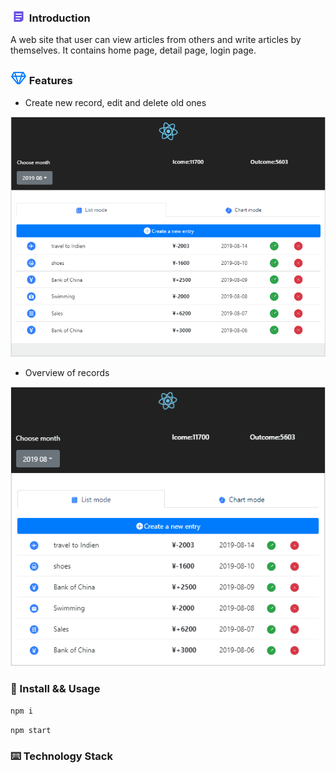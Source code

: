 ### ![image](https://github.com/liwang2019/lw-react/blob/master/resource/introduction.png)  Introduction
A web site that user can view articles from others and write articles by themselves. It contains home page, detail page, login page.

### ![image](https://github.com/liwang2019/lw-react/blob/master/resource/feature.png)  Features

- Create new record, edit and delete old ones

![image](https://github.com/liwang2019/lw-react/blob/master/lwaccount/public/gif/creatEditDelete.gif)

- Overview of records

![image](https://github.com/liwang2019/lw-react/blob/master/lwaccount/public/gif/overview.gif)

### 🔨 Install && Usage

`npm i`

`npm start`

### ⌨️ Technology Stack


